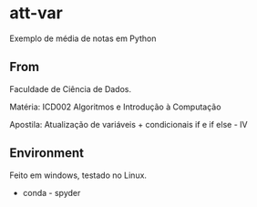 # att-var
Exemplo de média de notas em Python

## From
Faculdade de Ciência de Dados.

Matéria: ICD002 Algoritmos e Introdução à Computação

Apostila: Atualização de variáveis + condicionais if e if else - IV

## Environment
Feito em windows, testado no Linux.

- conda - spyder

